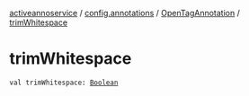 [activeannoservice](../../index.md) / [config.annotations](../index.md) / [OpenTagAnnotation](index.md) / [trimWhitespace](./trim-whitespace.md)

# trimWhitespace

`val trimWhitespace: `[`Boolean`](https://kotlinlang.org/api/latest/jvm/stdlib/kotlin/-boolean/index.html)